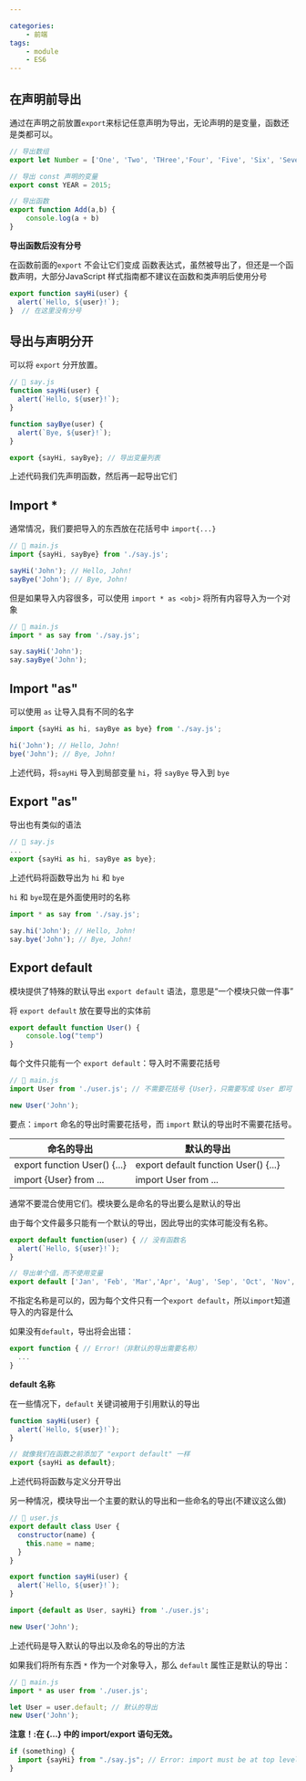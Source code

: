 ```yaml
---

categories:
    - 前端
tags:
    - module
    - ES6
---
```




## 在声明前导出

通过在声明之前放置`export`来标记任意声明为导出，无论声明的是变量，函数还是类都可以。

```javascript
// 导出数组
export let Number = ['One', 'Two', 'THree','Four', 'Five', 'Six', 'Seven', 'Eight', 'Nine'];

// 导出 const 声明的变量
export const YEAR = 2015;

// 导出函数
export function Add(a,b) {
	console.log(a + b)
}
```



**导出函数后没有分号**

在函数前面的`export` 不会让它们变成 函数表达式，虽然被导出了，但还是一个函数声明，大部分JavaScript 样式指南都不建议在函数和类声明后使用分号



```javascript
export function sayHi(user) {
  alert(`Hello, ${user}!`);
}  // 在这里没有分号
```



## 导出与声明分开

可以将 `export` 分开放置。



```javascript
// 📁 say.js
function sayHi(user) {
  alert(`Hello, ${user}!`);
}

function sayBye(user) {
  alert(`Bye, ${user}!`);
}

export {sayHi, sayBye}; // 导出变量列表
```

上述代码我们先声明函数，然后再一起导出它们



## Import *

通常情况，我们要把导入的东西放在花括号中 `import{...}`



```javascript
// 📁 main.js
import {sayHi, sayBye} from './say.js';

sayHi('John'); // Hello, John!
sayBye('John'); // Bye, John!
```



但是如果导入内容很多，可以使用 `import * as <obj>` 将所有内容导入为一个对象



```javascript
// 📁 main.js
import * as say from './say.js';

say.sayHi('John');
say.sayBye('John');
```



## Import "as"

可以使用 `as` 让导入具有不同的名字



```javascript
import {sayHi as hi, sayBye as bye} from './say.js';

hi('John'); // Hello, John!
bye('John'); // Bye, John!
```

上述代码，将`sayHi` 导入到局部变量 `hi`，将 `sayBye` 导入到 `bye`



## Export "as"

导出也有类似的语法



```javascript
// 📁 say.js
...
export {sayHi as hi, sayBye as bye};
```

上述代码将函数导出为 `hi` 和 `bye`



 `hi` 和 `bye`现在是外面使用时的名称

```javascript
import * as say from './say.js';

say.hi('John'); // Hello, John!
say.bye('John'); // Bye, John!
```



## Export default

模块提供了特殊的默认导出 `export default` 语法，意思是“一个模块只做一件事”



将 `export default` 放在要导出的实体前

```javascript
export default function User() {
	console.log("temp")
}
```



每个文件只能有一个 `export default`：导入时不需要花括号



```javascript
// 📁 main.js
import User from './user.js'; // 不需要花括号 {User}，只需要写成 User 即可

new User('John');
```



要点：`import` 命名的导出时需要花括号，而 `import` 默认的导出时不需要花括号。



| 命名的导出                   | 默认的导出                           |
| ---------------------------- | ------------------------------------ |
| export function User() {...} | export default function User() {...} |
| import {User} from ...       | import User from ...                 |



通常不要混合使用它们。模块要么是命名的导出要么是默认的导出

由于每个文件最多只能有一个默认的导出，因此导出的实体可能没有名称。



```javascript
export default function(user) { // 没有函数名
  alert(`Hello, ${user}!`);
}
```



```javascript
// 导出单个值，而不使用变量
export default ['Jan', 'Feb', 'Mar','Apr', 'Aug', 'Sep', 'Oct', 'Nov', 'Dec'];
```



不指定名称是可以的，因为每个文件只有一个`export default`，所以`import`知道导入的内容是什么



如果没有`default`，导出将会出错：

```javascript
export function { // Error!（非默认的导出需要名称）
  ...
}
```



**default 名称**

在一些情况下，`default` 关键词被用于引用默认的导出



```javascript
function sayHi(user) {
  alert(`Hello, ${user}!`);
}

// 就像我们在函数之前添加了 "export default" 一样
export {sayHi as default};
```

上述代码将函数与定义分开导出



另一种情况，模块导出一个主要的默认的导出和一些命名的导出(不建议这么做)



```javascript
// 📁 user.js
export default class User {
  constructor(name) {
    this.name = name;
  }
}

export function sayHi(user) {
  alert(`Hello, ${user}!`);
}
```



```javascript
import {default as User, sayHi} from './user.js';

new User('John');
```

上述代码是导入默认的导出以及命名的导出的方法



如果我们将所有东西 `*` 作为一个对象导入，那么 `default` 属性正是默认的导出：

```javascript
// 📁 main.js
import * as user from './user.js';

let User = user.default; // 默认的导出
new User('John');
```



**注意！:在 {...} 中的 import/export 语句无效。**

```javascript
if (something) {
  import {sayHi} from "./say.js"; // Error: import must be at top level
}
```